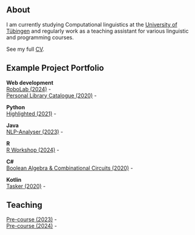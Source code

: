 ## About

I am currently studying Computational linguistics at the [University of Tübingen](https://uni-tuebingen.de/en/faculties/faculty-of-humanities/departments/modern-languages/department-of-linguistics/) and regularly work as a teaching assistant for various linguistic and programming courses.

See my full [CV](#).

## Example Project Portfolio

**Web development**<br>
[RoboLab (2024)](https://github.com/ErikZeiner/RoboLab-2024) - <br>
[Personal Library Catalogue (2020)](https://github.com/ErikZeiner/Personal-Library-Catalogue-2020) - 

**Python**<br>
[Highlighted (2021)](https://github.com/ErikZeiner/Highlighted-2021) -
  
 **Java**<br>
 [NLP-Analyser (2023)](https://github.com/ErikZeiner/NLP-Analyser-2023) -

**R**
<br>[R Workshop (2024)](https://github.com/ErikZeiner/R-Workshop-2024) -
  
**C\#**<br>
[Boolean Algebra & Combinational Circuits (2020)](https://github.com/ErikZeiner/Boolean-Algebra-and-Combinational-Circuits-2020) -
  
**Kotlin**<br>
[Tasker (2020)](https://github.com/ErikZeiner/Tasker-2020) -
  
## Teaching<br>
[Pre-course (2023)](https://github.com/ErikZeiner/Pre-course-2023) - <br>
[Pre-course (2024)](https://github.com/ErikZeiner/Pre-course-2024) -
  
